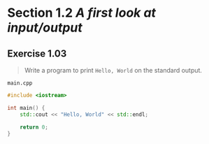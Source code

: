 # Section 1.2 _A first look at input/output_

## Exercise 1.03

> Write a program to print `Hello, World` on the standard output.

`main.cpp`
```cpp
#include <iostream>

int main() {
    std::cout << "Hello, World" << std::endl;

    return 0;
}
```

